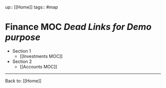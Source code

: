 up:: [[Home]]
tags:: #map  

# Finance MOC *Dead Links for Demo purpose*

- Section 1
	- [[Investments MOC]]
- Section 2
	- [[Accounts MOC]]
---

Back to: [[Home]]